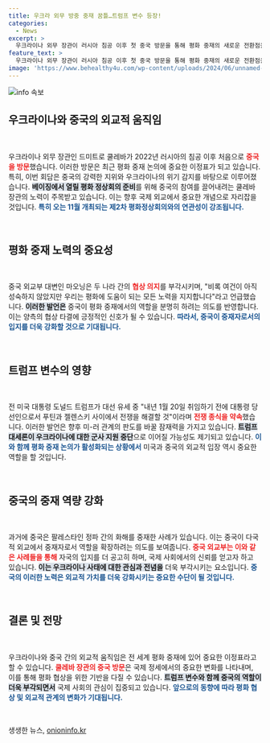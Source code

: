 ```yaml
---
title: 우크라 외무 방중 중재 꿈틀…트럼프 변수 등장!
categories:
  - News
excerpt: >
  우크라이나 외무 장관이 러시아 침공 이후 첫 중국 방문을 통해 평화 중재의 새로운 전환점을 마련했습니다. 트럼프 변수로 긴장한 국제 정세 속, 중국의 중재 역할이 주목받고 있습니다. 클릭하여 자세한 소식을 확인하세요!
feature_text: >
  우크라이나 외무 장관이 러시아 침공 이후 첫 중국 방문을 통해 평화 중재의 새로운 전환점을 마련했습니다. 트럼프 변수로 긴장한 국제 정세 속, 중국의 중재 역할이 주목받고 있습니다. 클릭하여 자세한 소식을 확인하세요!
image: 'https://www.behealthy4u.com/wp-content/uploads/2024/06/unnamed-file.png'
---
```


<p><img src="https://www.behealthy4u.com/wp-content/uploads/2024/06/unnamed-file.png" alt="info 속보" /></p>

<h2 data-ke-size="size26">우크라이나와 중국의 외교적 움직임</h2>

<p data-ke-size="size16">&nbsp;</p>

<p>우크라이나 외무 장관인 드미트로 쿨레바가 2022년 러시아의 침공 이후 처음으로 <b><span style="color: #ee2323;">중국을 방문</span></b>했습니다. 이러한 방문은 최근 평화 중재 논의에 중요한 이정표가 되고 있습니다. 특히, 이번 회담은 중국의 강력한 지위와 우크라이나의 위기 감지를 바탕으로 이루어졌습니다. <b><span style="background-color: #21538527;">베이징에서 열릴 평화 정상회의 준비</span></b>를 위해 중국의 참여를 끌어내려는 쿨레바 장관의 노력이 주목받고 있습니다. 이는 향후 국제 외교에서 중요한 개념으로 자리잡을 것입니다. <b><span style="color: #1a5490;">특히 오는 11월 개최되는 제2차 평화정상회의와의 연관성이 강조됩니다.</span></b></p>

<p data-ke-size="size16">&nbsp;</p>

<h2 data-ke-size="size26">평화 중재 노력의 중요성</h2>

<p data-ke-size="size16">&nbsp;</p>

<p>중국 외교부 대변인 마오닝은 두 나라 간의 <b><span style="color: #ee2323;">협상 의지</span></b>를 부각시키며, "비록 여건이 아직 성숙하지 않았지만 우리는 평화에 도움이 되는 모든 노력을 지지합니다"라고 언급했습니다. <b><span style="background-color: #21538527;">이러한 발언은</span></b> 중국이 평화 중재에서의 역할을 분명히 하려는 의도를 반영합니다. 이는 양측의 협상 타결에 긍정적인 신호가 될 수 있습니다. <b><span style="color: #1a5490;">따라서, 중국이 중재자로서의 입지를 더욱 강화할 것으로 기대됩니다.</span></b></p>

<p data-ke-size="size16">&nbsp;</p>

<h2 data-ke-size="size26">트럼프 변수의 영향</h2>

<p data-ke-size="size16">&nbsp;</p>

<p>전 미국 대통령 도널드 트럼프가 대선 유세 중 "내년 1월 20일 취임하기 전에 대통령 당선인으로서 푸틴과 젤렌스키 사이에서 전쟁을 해결할 것"이라며 <b><span style="color: #ee2323;">전쟁 종식을 약속</span></b>했습니다. 이러한 발언은 향후 미-러 관계의 판도를 바꿀 잠재력을 가지고 있습니다. <b><span style="background-color: #21538527;">트럼프 대세론이 우크라이나에 대한 군사 지원 중단</span></b>으로 이어질 가능성도 제기되고 있습니다. <b><span style="color: #1a5490;">이와 함께 평화 중재 논의가 활성화되는 상황에서</span></b> 미국과 중국의 외교적 입장 역시 중요한 역할을 할 것입니다.</p>

<p data-ke-size="size16">&nbsp;</p>

<h2 data-ke-size="size26">중국의 중재 역량 강화</h2>

<p data-ke-size="size16">&nbsp;</p>

<p>과거에 중국은 팔레스타인 정파 간의 화해를 중재한 사례가 있습니다. 이는 중국이 다국적 외교에서 중재자로서 역할을 확장하려는 의도를 보여줍니다. <b><span style="color: #ee2323;">중국 외교부는 이와 같은 사례들을 통해</span></b> 자국의 입지를 더 공고히 하며, 국제 사회에서의 신뢰를 얻고자 하고 있습니다. <b><span style="background-color: #21538527;">이는 우크라이나 사태에 대한 관심과 전념을</span></b> 더욱 부각시키는 요소입니다. <b><span style="color: #1a5490;">중국의 이러한 노력은 외교적 가치를 더욱 강화시키는 중요한 수단이 될 것입니다.</span></b></p>

<p data-ke-size="size16">&nbsp;</p>

<h2 data-ke-size="size26">결론 및 전망</h2>

<p data-ke-size="size16">&nbsp;</p>

<p>우크라이나와 중국 간의 외교적 움직임은 전 세계 평화 중재에 있어 중요한 이정표라고 할 수 있습니다. <b><span style="color: #ee2323;">쿨레바 장관의 중국 방문</span></b>은 국제 정세에서의 중요한 변화를 나타내며, 이를 통해 평화 협상을 위한 기반을 다질 수 있습니다. <b><span style="background-color: #21538527;">트럼프 변수와 함께 중국의 역할이 더욱 부각되면서</span></b> 국제 사회의 관심이 집중되고 있습니다. <b><span style="color: #1a5490;">앞으로의 동향에 따라 평화 협상 및 외교적 관계의 변화가 기대됩니다.</span></b></p>

<p data-ke-size="size16">&nbsp;</p>
생생한 뉴스, <a href="https://onioninfo.kr" rel="dofollow">onioninfo.kr</a>


